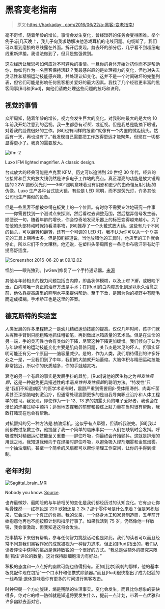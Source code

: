 # 黑客变老指南

> 原文:[https://hackaday . com/2016/06/22/a-黑客-变老指南/](https://hackaday.com/2016/06/22/a-hackers-guide-to-getting-old/)

毫不奇怪，随着年龄的增长，事情会发生变化，曾经琐碎的任务会变得困难。举个例子:前几天晚上，我儿子向我求助解决他游戏耳机的电线问题。电缆断了，我们可以看到磨损的导线露在外面。拆开后发现，剪去坏的部分后，几乎看不到超细电线重新焊接。我设法做到了，但只是勉强做到。

这次经历让我思考如何应对不可避免的事情。一旦你的身体开始对抗你而不是帮助你，你如何作为一名黑客保持活跃？我最感兴趣的是处理视力的变化，但也对失去灵活性和精细运动技能感兴趣，并处理认知变化。这并不是一个时间破坏的完整列表，但它们可能是影响任何黑客相关爱好的最大因素。我找了几个经验更丰富的黑客同事[Bil]和[Rud]，向他们请教处理这些问题的技巧和诀窍。

## 视觉的事情

众所周知，随着年龄的增长，视力会发生巨大的变化。对我影响最大的是大约 10 年前我开始注意到的远视。我一生都患有*近视*，或近视。但是我总是能摘下眼镜，对着我的脸做很好的工作。[Bil]也有同样的报道:“就像有一个内置的微距镜头。然后有一天，再也没有了。”我发现自己需要把工作放得更远才能聚焦，但现在一切都显得更小了。我真的需要放大。

![ifm-2](../Images/a791c506e8a192f0dcb702009eb8b4b0.png)

Luxo IFM lighted magnifier. A classic design.

台式放大的经典可能是卢克索 KFM。历史可以追溯到 20 世纪 30 年代，经典的铰接臂和巨大的放大镜仍然是许多电子工作站的亮点。真正漂亮的功能是放大镜周围的 22W 圆形荧光灯——360°照明意味着没有阴影和更少的由奇怪反射引起的伪像。Luxo 生产各种台式放大镜，有些是 LED 照明，而不是荧光灯，许多其他公司也生产类似的设备。

但是一些黑客不想被束缚在板凳上的一个位置。有时你不需要专注地研究一件事——你需要找到一个测试点来探测，然后看过去调整范围，然后摆弄信号发生器。顺便说一句，随着年龄的增长，你会惊奇地发现乐器上的标签变得越来越小。为了在他的头部转动时保持看清事物，[Bil]推荐了一个头戴式放大镜。这些有几个不同的镜头，可以翻转和翻转，还有一个可调的 LED 灯。我不认为你可以从一个 9 美元的工具上期待太多，但是[Bil]报道说，当他放错他的工具时，他店里的工作就会停止，所以它们不会太糟糕。他还说，在塑料头带周围套一条毛巾布吸汗带有助于提高舒适度。

![Screenshot 2016-06-20 at 09.12.02](../Images/74168c76dc28f8596a9b507918a8e0e9.png)

怪胎——眼光独到。[w2ew]修复了一个手持通话器。[来源](https://www.youtube.com/watch?v=kQYFQCa7PCo)

其他与年龄相关的视力问题包括白内障，即晶状体模糊，以及*上睑下垂*，或眼睑下垂。白内障唯一真正的治疗方法是手术；在[Rud]的白内障恶化到足以永久治愈之前，他依靠提高店里的照明水平来提供帮助。至于下垂，是因为你的视野中有睫毛而造成模糊。手术矫正也是这里的答案。

## 德克斯特的实验室

人类发展的许多里程碑之一是幼儿精细运动技能的提高。仅仅几年时间，孩子们就从挥舞手臂到只能粗略地抓住粗铅笔，再到做出冰箱质量的艺术品。但是在生命的另一端，手的灵巧性也会有类似的下降，尽管这种下降更加缓慢。我们倾向于认为与年龄相关的运动技能变化主要是肌肉骨骼问题，关节炎是常见的坏人。但事实证明可能还有另一个原因——脑容量减少。是的，作为人类，我们期待得到的许多好处之一是，一旦我们到了中年，我们的大脑就开始萎缩。大脑体积与精细运动技能非常接近，所以你的灰质越多，你的手就越灵巧。

衰老的另一个有趣的事实是发展手抖的趋势。[Rud]说他的医生称之为*特发性震颤*，这是一种避免更具描述性的术语*良性特发性震颤*的聪明方法。“特发性”只是“我们不知道病因”的医学术语有时，震颤严重到需要用β-受体阻滞剂、肉毒杆菌素甚至深部脑电刺激治疗，但通常处理震颤更多的是自我导向职业治疗和人体工程学的练习。我发现，即使作为一个 12、13 岁的初露头角的电子爱好者，我也会在漫长的焊接过程中颤抖；适当地支撑我的前臂和锻炼上肢力量在当时很有帮助，我敢打赌现在也会有帮助。

对抗颤抖的另一种方法是:抽油烟机。这似乎有点牵强，但请听我说完。[Bil]我以前都做过急救工作，他提醒了我一个简单的临床事实——人们在缺氧时会发抖。呼吸控制对精细运动技能至关重要——屏住呼吸，你最终会开始颤抖。这就是排烟的用武之地。我知道我倾向于在焊接时屏住呼吸，以避免吸入焊剂烟雾和金属烟雾。一个抽油烟机，甚至一个简单的风扇都可以帮你清理工作空间，让你的手得到控制。

## 老年时刻

![Sagittal_brain_MRI](../Images/f4da70a2809e55641a9a95cdc1c4231a.png)

Nobody you know. [Source](https://en.wikipedia.org/wiki/Neuroimaging).

也许最微妙、最阴险的与年龄相关的变化是我们都经历过的认知变化。它有点让你毛骨悚然——红棕色是 220 欧姆还是 2.2k？那个零件号是什么来着？但是累积起来，它会成为一个真正的负担。我的父亲，一个终身木工和家具制造商，五年前开始抱怨他再也不能按照计划和指示行事了。如果我活到 75 岁，仍然像他一样敏锐，我会很激动，但我知道这将会发生。

把事情写下来很有帮助，参与任何智力挑战活动也是如此。我们的读者可以而且经常不同意我们黑客作家的成就被视为一种智力追求，但正如[Rud]指出的，我们从读者评论中获得的挑战是保持敏锐的一个很好的方式。“我总是做额外的研究来限制‘抓住’评论的数量。这对保持脑细胞活力有好处。”

积极的态度和一点点好的幽默可能也值得拥有。正如[比尔]讽刺的那样，他的基本板凳配件现在包括“一个口水杯和便携式除颤器。”而且[Rud]很快指出了成为银狐的一线希望:退休意味着你有更多的时间进行黑客攻击。

时钟只朝一个方向旋转，熵是残酷的生活事实。变化会发生，而且比你想象的要快得多。你对它的唯一防御就是知道将要发生什么，提前一点计划，带着一点优雅和许多幽默去面对它。